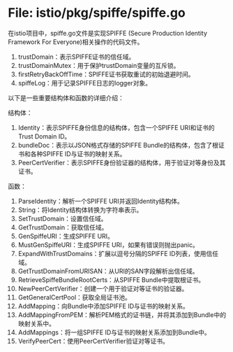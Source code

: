 # File: istio/pkg/spiffe/spiffe.go

在istio项目中，spiffe.go文件是实现SPIFFE (Secure Production Identity Framework For Everyone)相关操作的代码文件。

1. trustDomain：表示SPIFFE证书的信任域。
2. trustDomainMutex：用于保护trustDomain变量的互斥锁。
3. firstRetryBackOffTime：SPIFFE证书获取重试的初始退避时间。
4. spiffeLog：用于记录SPIFFE日志的logger对象。

以下是一些重要结构体和函数的详细介绍：

结构体：
1. Identity：表示SPIFFE身份信息的结构体，包含一个SPIFFE URI和证书的Trust Domain ID。
2. bundleDoc：表示以JSON格式存储的SPIFFE Bundle的结构体，包含了根证书和各种SPIFFE ID与证书的映射关系。
3. PeerCertVerifier：表示SPIFFE身份验证器的结构体，用于验证对等身份及其证书。

函数：
1. ParseIdentity：解析一个SPIFFE URI并返回Identity结构体。
2. String：将Identity结构体转换为字符串表示。
3. SetTrustDomain：设置信任域。
4. GetTrustDomain：获取信任域。
5. GenSpiffeURI：生成SPIFFE URI。
6. MustGenSpiffeURI：生成SPIFFE URI，如果有错误则抛出panic。
7. ExpandWithTrustDomains：扩展以逗号分隔的SPIFFE ID列表，使用信任域。
8. GetTrustDomainFromURISAN：从URI的SAN字段解析出信任域。
9. RetrieveSpiffeBundleRootCerts：从SPIFFE Bundle中提取根证书。
10. NewPeerCertVerifier：创建一个用于验证对等证书的验证器。
11. GetGeneralCertPool：获取全局证书池。
12. AddMapping：向Bundle中添加SPIFFE ID与证书的映射关系。
13. AddMappingFromPEM：解析PEM格式的证书链，并将其添加到Bundle中的映射关系中。
14. AddMappings：将一组SPIFFE ID与证书的映射关系添加到Bundle中。
15. VerifyPeerCert：使用PeerCertVerifier验证对等证书。

